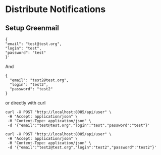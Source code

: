 # Distribute Notifications
## Setup Greenmail
```
{
"email": "test@test.org",
"login": "test",
"password": "test"
}'
```

And
``` 
{
  "email": "test2@test.org",
  "login": "test2",
  "password": "test2"
}
```  

or directly with curl
``` 
curl -X POST "http://localhost:8085/api/user" \
 -H "Accept: application/json" \
 -H "Content-Type: application/json" \
 -d '{"email":"test@test.org","login":"test","password":"test"}' 
```

```
curl -X POST "http://localhost:8085/api/user" \
 -H "Accept: application/json" \
 -H "Content-Type: application/json" \
 -d '{"email":"test2@test.org","login":"test2","password":"test2"}'  
```